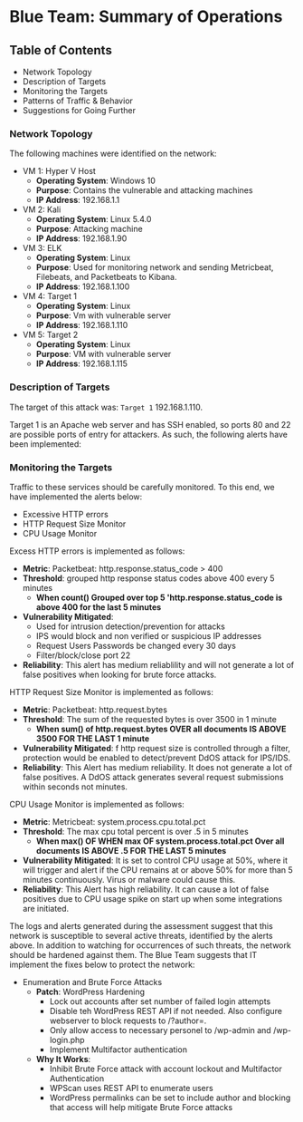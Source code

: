 # Blue Team: Summary of Operations

## Table of Contents
- Network Topology
- Description of Targets
- Monitoring the Targets
- Patterns of Traffic & Behavior
- Suggestions for Going Further

### Network Topology

The following machines were identified on the network:
- VM 1: Hyper V Host 
  - **Operating System**: Windows 10
  - **Purpose**: Contains the vulnerable and attacking machines
  - **IP Address**: 192.168.1.1
- VM 2: Kali
  - **Operating System**: Linux 5.4.0
  - **Purpose**: Attacking machine
  - **IP Address**: 192.168.1.90
- VM 3: ELK
  - **Operating System**: Linux
  - **Purpose**: Used for monitoring network and sending Metricbeat, Filebeats, and Packetbeats to Kibana.
  - **IP Address**: 192.168.1.100    
- VM 4: Target 1
  - **Operating System**: Linux
  - **Purpose**: Vm with vulnerable server
  - **IP Address**: 192.168.1.110   
- VM 5: Target 2
  - **Operating System**: Linux
  - **Purpose**: VM with vulnerable server
  - **IP Address**: 192.168.1.115 

  
### Description of Targets

The target of this attack was: `Target 1` 192.168.1.110.

Target 1 is an Apache web server and has SSH enabled, so ports 80 and 22 are possible ports of entry for attackers. As such, the following alerts have been implemented:

### Monitoring the Targets

Traffic to these services should be carefully monitored. To this end, we have implemented the alerts below:
  - Excessive HTTP errors
  - HTTP Request Size Monitor
  - CPU Usage Monitor

Excess HTTP errors is implemented as follows:
  - **Metric**: Packetbeat: http.response.status_code > 400
  - **Threshold**: grouped http response status codes above 400 every 5 minutes
    - **When count() Grouped over top 5 'http.response.status_code is above 400 for the last 5 minutes**
  - **Vulnerability Mitigated**: 
    - Used for intrusion detection/prevention for attacks
    - IPS would block and non verified or suspicious IP addresses
    - Request Users Passwords be changed every 30 days
    - Filter/block/close port 22
  - **Reliability**: This alert has medium reliablility and will not generate a lot of false positives when looking for brute force attacks. 
   
 HTTP Request Size Monitor is implemented as follows:
  - **Metric**: Packetbeat: http.request.bytes
  - **Threshold**: The sum of the requested bytes is over 3500 in 1 minute
    - **When sum() of http.request.bytes OVER all documents IS ABOVE 3500 FOR THE LAST 1 minute**
  - **Vulnerability Mitigated**: f http request size is controlled through a filter, protection would be enabled to detect/prevent DdOS attack for IPS/IDS.
  - **Reliability**: This Alert has medium reliability. It does not generate a lot of false positives. A DdOS attack generates several request submissions within seconds not minutes. 

CPU Usage Monitor is implemented as follows:
  - **Metric**: Metricbeat: system.process.cpu.total.pct
  - **Threshold**: The max cpu total percent is over .5 in 5 minutes
    - **When max() OF WHEN max OF system.process.total.pct Over all documents IS ABOVE .5 FOR THE LAST 5 minutes**
  - **Vulnerability Mitigated**: It is set to control CPU usage at 50%, where it will trigger and alert if the CPU remains at or above 50% for more than 5 minutes continuously. Virus or malware could cause this. 
  - **Reliability**: This Alert has high reliability. It can cause a lot of false positives due to CPU usage spike on start up when some integrations are initiated.  

The logs and alerts generated during the assessment suggest that this network is susceptible to several active threats, identified by the alerts above. In addition to watching for occurrences of such threats, the network should be hardened against them. The Blue Team suggests that IT implement the fixes below to protect the network:
- Enumeration and Brute Force Attacks
  - **Patch**: WordPress Hardening
    - Lock out accounts after set number of failed login attempts
    - Disable teh WordPress REST API if not needed. Also configure webserver to block requests to /?author=.
    - Only allow access to necessary personel to /wp-admin and /wp-login.php
    - Implement Multifactor authentication 
  - **Why It Works**:
    - Inhibit Brute Force attack with account lockout and Multifactor Authentication
    - WPScan uses REST API to enumerate users
    - WordPress permalinks can be set to include author and blocking that access will help mitigate Brute Force attacks   






